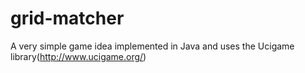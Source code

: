 grid-matcher
============

A very simple game idea implemented in Java and uses the Ucigame library(http://www.ucigame.org/)